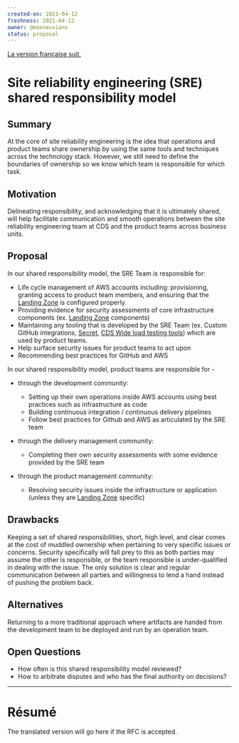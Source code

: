 ```yaml
---
created-on: 2021-04-12
freshness: 2021-04-12
owner: @maxneuvians
status: proposal
---
```


[La version française suit.](#résumé)

# Site reliability engineering (SRE) shared responsibility model

## Summary
At the core of site reliability engineering is the idea that operations and
product teams share ownership by using the same tools and techniques across
the technology stack. However, we still need to define the boundaries of
ownership so we know which team is responsible for which task.

## Motivation
Delineating responsibility, and acknowledging that it is ultimately shared,
will help facilitate communication and smooth operations between the site
reliability engineering team at CDS and the product teams across business units.

## Proposal
In our shared responsibility model, the SRE Team is responsible for:
- Life cycle management of AWS accounts including: provisioning, granting access to product team members, and ensuring that the [Landing Zone](https://aws.amazon.com/solutions/implementations/aws-landing-zone/) is configured properly.
- Providing evidence for security assessments of core infrastructure components (ex. [Landing Zone](https://aws.amazon.com/solutions/implementations/aws-landing-zone/) components)
- Maintaining any tooling that is developed by the SRE Team (ex. Custom GitHub integrations, [Secret](https://github.com/cds-snc/secret), [CDS Wide load testing tools](https://load-testing.cdssandbox.xyz/)) which are used by product teams.
- Help surface security issues for product teams to act upon
- Recommending best practices for GitHub and AWS

In our shared responsibility model, product teams are responsible for -

- through the development community:
    - Setting up their own operations inside AWS accounts using best practices such as infrastructure as code
    - Building continuous integration / continuous delivery pipelines
    - Follow best practices for Github and AWS as articulated by the SRE team

- through the delivery management community:
    - Completing their own security assessments with some evidence provided by the SRE team

- through the product management community:
    - Resolving security issues inside the infrastructure or application (unless they are
    [Landing Zone](https://aws.amazon.com/solutions/implementations/aws-landing-zone/) specific)

## Drawbacks
Keeping a set of shared responsibilities, short, high level, and clear comes at the cost
of muddled ownership when pertaining to very specific issues or concerns. Security specifically
will fall prey to this as both parties may assume the other is responsible, or the team responsible
is under-qualified in dealing with the issue. The only solution is clear and regular communication
between all parties and willingness to lend a hand instead of pushing the problem back.

## Alternatives
Returning to a more traditional approach where artifacts are handed from the development team to be deployed and run by an operation team.

## Open Questions
- How often is this shared responsibility model reviewed?
- How to arbitrate disputes and who has the final authority on decisions?

---

# Résumé
The translated version will go here if the RFC is accepted.